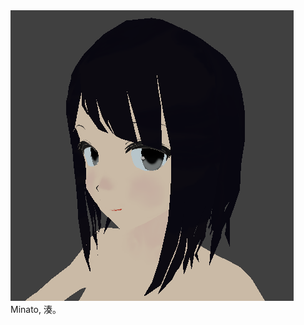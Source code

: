 <img src="https://github.com/Melnus/Minato/blob/master/png/home.png" alt="Minato" title="home">
Minato, 湊。
